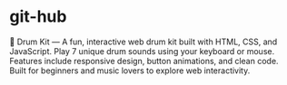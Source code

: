 # git-hub
🥁 Drum Kit — A fun, interactive web drum kit built with HTML, CSS, and JavaScript. Play 7 unique drum sounds using your keyboard or mouse. Features include responsive design, button animations, and clean code. Built for beginners and music lovers to explore web interactivity.
